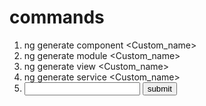 # commands

1. ng generate component <Custom_name>
2. ng generate module <Custom_name>
3. ng generate view <Custom_name>
4. ng generate service <Custom_name>
5. <div>
     <input type="text" [(ngModel)]="userName" />
     <button>submit</button>
   </div>
